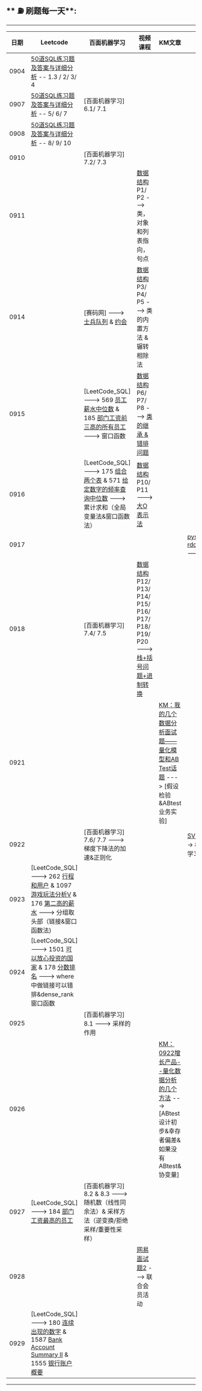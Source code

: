 ## ** ⛽️ 刷题每一天**:
---


| 日期 | Leetcode | 百面机器学习 | 视频课程 | KM文章 | 实验 |
|--- |---|---|---|---|---|
| 0904 | [50道SQL练习题及答案与详细分析](https://www.jianshu.com/p/476b52ee4f1b) -- 1.3 / 2/ 3/ 4 |  |  | | |
| 0907 | [50道SQL练习题及答案与详细分析](https://www.jianshu.com/p/476b52ee4f1b) -- 5/ 6/ 7 | [百面机器学习] 6.1/ 7.1 |  | | |
| 0908 | [50道SQL练习题及答案与详细分析](https://www.jianshu.com/p/476b52ee4f1b) -- 8/ 9/ 10 |  |  | | |
| 0910 |  | [百面机器学习] 7.2/ 7.3 |  | | |
| 0911 |  |  | [数据结构](https://www.bilibili.com/video/BV1b54y1q7Hj?p=3&t=152) P1/ P2 ---> 类，对象和列表指向，句点 | | |
| 0914 |  | [赛码网] ---> [士兵队列](https://exercise.acmcoder.com/online/online_judge_ques?ques_id=3328&konwledgeId=40) & [约会](https://exercise.acmcoder.com/online/online_judge_ques?ques_id=1530&konwledgeId=134) | [数据结构](https://www.bilibili.com/video/BV1b54y1q7Hj?p=6) P3/ P4/ P5 ---> 类的内置方法 & 辗转相除法 | | |
| 0915 |  | [LeetCode_SQL] ---> 569 [员工薪水中位数](https://leetcode-cn.com/problems/median-employee-salary/) & 185 [部门工资前三高的所有员工](https://leetcode-cn.com/problems/department-top-three-salaries/) ---> 窗口函数 | [数据结构](https://www.bilibili.com/video/BV1b54y1q7Hj?p=10) P6/ P7/ P8 ---> [类的继承 & 错排问题](https://colab.research.google.com/drive/161QazKCvTowzkDUEiy3xEbEUKSc__jMc#scrollTo=rzKL-v0Rt3TL) | | |
| 0916 |  | [LeetCode_SQL] ---> 175 [组合两个表](https://leetcode-cn.com/problems/combine-two-tables/) & 571 [给定数字的频率查询中位数](https://leetcode-cn.com/problems/find-median-given-frequency-of-numbers/) ---> 累计求和（全局变量法&窗口函数法） | [数据结构](https://www.bilibili.com/video/BV1b54y1q7Hj?p=12) P10/ P11 ---> [大O表示法](https://drive.google.com/drive/folders/1LU-cnsh36LZiql9ytsS6G9_QanQRPjEV) | | |
| 0917 |  |  |  | |[pyspark使用实验](https://drive.google.com/drive/folders/1LU-cnsh36LZiql9ytsS6G9_QanQRPjEV) ---> [rdd/filter/map/DataFrame/SQL](https://drive.google.com/drive/folders/1LU-cnsh36LZiql9ytsS6G9_QanQRPjEV)---> [github_coursera源代码](https://github.com/whw199833/Coursera_Data_Ml_Python/tree/master/Coursera_Apache_Spark-master) |
| 0918 |  | [百面机器学习] 7.4/ 7.5 | [数据结构](https://www.bilibili.com/video/BV1b54y1q7Hj?p=12) P12/ P13/ P14/ P15/ P16/ P17/ P18/ P19/ P20 ---> [栈+括号问题+进制转换](https://drive.google.com/drive/folders/1LU-cnsh36LZiql9ytsS6G9_QanQRPjEV) |  | |
| 0921 |  |  | | [KM：我的几个数据分析面试题——量化模型和AB Test话题](https://imperiallondon-my.sharepoint.com/:t:/r/personal/hw20_ic_ac_uk/Documents/%E4%BA%91%E7%AB%AF%E4%BF%9D%E5%AD%98/work/%E8%85%BE%E8%AE%AF%E5%AE%9E%E4%B9%A0/%E6%8A%80%E6%9C%AF%E6%96%87%E7%AB%A0%E5%88%86%E4%BA%AB/0821%E6%95%B0%E5%88%86--%E9%87%8F%E5%8C%96%E6%A8%A1%E5%9E%8B%E5%92%8CAB%20Test%E8%AF%9D%E9%A2%98.md?csf=1&web=1&e=UndMp2) ---> [假设检验&ABtest业务实验] | |
| 0922 |  | [百面机器学习] 7.6/ 7.7 ---> 梯度下降法的加速&正则化 | |  | [SVM与LR](https://zhuanlan.zhihu.com/p/80714877) 与 [核方法&核函数](https://zhuanlan.zhihu.com/p/136106284) ---> 机器学习中的数学&百面机器学习的SVM篇 |
| 0923 | [LeetCode_SQL] ---> 262 [行程和用户](https://leetcode-cn.com/problems/trips-and-users/) & 1097 [游戏玩法分析Ⅴ](https://leetcode-cn.com/problems/game-play-analysis-v/) & 176 [第二高的薪水](https://leetcode-cn.com/problems/second-highest-salary) ---> 分组取头部（链接&窗口函数法) |  |
| 0924 | [LeetCode_SQL] ---> 1501 [可以放心投资的国家](https://leetcode-cn.com/problems/countries-you-can-safely-invest-in) & 178 [分数排名](https://leetcode-cn.com/problems/rank-scores) ---> where中做链接可以错排&dense_rank窗口函数 |  |  | | |
| 0925 |  | [百面机器学习] 8.1 ---> 采样的作用 |  | | |
| 0926 |  |  |  | [KM：0922增长产品--量化数据分析的几个方法](https://imperiallondon-my.sharepoint.com/:t:/r/personal/hw20_ic_ac_uk/Documents/%E4%BA%91%E7%AB%AF%E4%BF%9D%E5%AD%98/work/%E8%85%BE%E8%AE%AF%E5%AE%9E%E4%B9%A0/%E6%8A%80%E6%9C%AF%E6%96%87%E7%AB%A0%E5%88%86%E4%BA%AB/0922%E5%A2%9E%E9%95%BF%E4%BA%A7%E5%93%81--%E9%87%8F%E5%8C%96%E6%95%B0%E6%8D%AE%E5%88%86%E6%9E%90%E7%9A%84%E5%87%A0%E4%B8%AA%E6%96%B9%E6%B3%95.md?csf=1&web=1&e=sDVwjv) ---> [ABtest设计初步&幸存者偏差&如果没有ABtest&协变量] | |
| 0927 | [LeetCode_SQL] ---> 184 [部门工资最高的员工](https://leetcode-cn.com/problems/department-highest-salary/) | [百面机器学习] 8.2 & 8.3 ---> 随机数（线性同余法）& 采样方法（逆变换/拒绝采样/重要性采样） |  | | |
| 0928 |  |  | [网易面试题2](https://www.bilibili.com/video/BV1Ga4y177sF) ---> 联合会员活动 |  |  |
| 0929 | [LeetCode_SQL] ---> 180 [连续出现的数字](https://leetcode-cn.com/problems/consecutive-numbers/) & 1587 [Bank Account Summary Ⅱ](https://leetcode-cn.com/problems/bank-account-summary-ii/) & 1555 [银行账户概要](https://leetcode-cn.com/problems/bank-account-summary/) |  |  |  |  |


---
